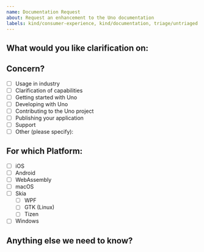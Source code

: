 ```yaml
---
name: Documentation Request
about: Request an enhancement to the Uno documentation
labels: kind/consumer-experience, kind/documentation, triage/untriaged
---
```


<!-- Please only use this template for submitting documentation requests -->

## What would you like clarification on:

## Concern?

- [ ] Usage in industry
- [ ] Clarification of capabilities
- [ ] Getting started with Uno
- [ ] Developing with Uno
- [ ] Contributing to the Uno project
- [ ] Publishing your application
- [ ] Support
- [ ] Other (please specify):

## For which Platform:

- [ ] iOS
- [ ] Android
- [ ] WebAssembly
- [ ] macOS
- [ ] Skia
  - [ ] WPF
  - [ ] GTK (Linux)
  - [ ] Tizen
- [ ] Windows

## Anything else we need to know?

<!-- We would love to know of any friction, apart from knowledge, that prevented you from sending in a pull-request -->

